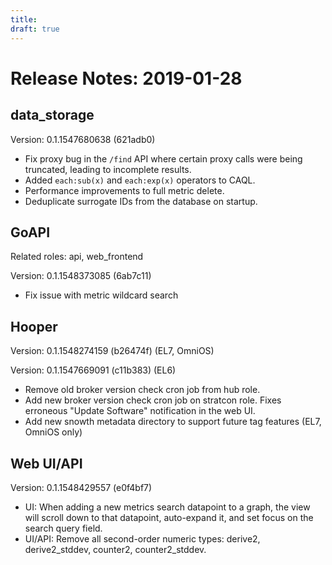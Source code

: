 ```yaml
---
title:
draft: true
---
```


# Release Notes: 2019-01-28

## data_storage

Version: 0.1.1547680638 (621adb0)

* Fix proxy bug in the `/find` API where certain proxy calls were being
  truncated, leading to incomplete results.
* Added `each:sub(x)` and `each:exp(x)` operators to CAQL.
* Performance improvements to full metric delete.
* Deduplicate surrogate IDs from the database on startup.

## GoAPI

Related roles: api, web_frontend

Version: 0.1.1548373085 (6ab7c11)

* Fix issue with metric wildcard search

## Hooper

Version: 0.1.1548274159 (b26474f) (EL7, OmniOS)

Version: 0.1.1547669091 (c11b383) (EL6)

* Remove old broker version check cron job from hub role.
* Add new broker version check cron job on stratcon role. Fixes erroneous
  "Update Software" notification in the web UI.
* Add new snowth metadata directory to support future tag features (EL7, OmniOS
  only)

## Web UI/API

Version: 0.1.1548429557 (e0f4bf7)

* UI: When adding a new metrics search datapoint to a graph, the view will
  scroll down to that datapoint, auto-expand it, and set focus on the search
  query field.
* UI/API: Remove all second-order numeric types: derive2, derive2_stddev, counter2,
  counter2_stddev.
